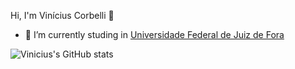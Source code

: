 Hi, I'm Vinícius Corbelli 👋

- 🔭 I’m currently studing in [Universidade Federal de Juiz de Fora](https://www2.ufjf.br/ufjf/)

![Vinicius's GitHub stats](https://github-readme-stats.vercel.app/api?username=ViniciusCorbelli&show_icons=true)
